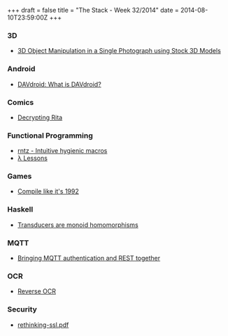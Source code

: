 +++
draft = false
title = "The Stack - Week 32/2014"
date = 2014-08-10T23:59:00Z
+++



### 3D

 - [3D Object Manipulation in a Single Photograph using Stock 3D Models][3dobjectmanipulationinasinglephotographusingstock3dmodels]

[3dobjectmanipulationinasinglephotographusingstock3dmodels]: http://www.cs.cmu.edu/~om3d/


### Android

 - [DAVdroid: What is DAVdroid?][Davdroidwhatisdavdroid]

[Davdroidwhatisdavdroid]: http://davdroid.bitfire.at/what-is-davdroid


### Comics

 - [Decrypting Rita][Decryptingrita]

[Decryptingrita]: http://egypt.urnash.com/rita/


### Functional Programming

 - [rntz - Intuitive hygienic macros][Rntzintuitivehygienicmacros]
 - [λ Lessons][Lessons]

[Rntzintuitivehygienicmacros]: http://www.rntz.net/post/intuitive-hygienic-macros.html
[Lessons]: https://stevekrouse.github.io/hs.js/


### Games

 - [Compile like it's 1992][Compilelikeits1992]

[Compilelikeits1992]: http://fabiensanglard.net/Compile_Like_Its_1992/


### Haskell

 - [Transducers are monoid homomorphisms][Transducersaremonoidhomomorphismsoleksandrmanzyuksblog]

[Transducersaremonoidhomomorphismsoleksandrmanzyuksblog]: http://oleksandrmanzyuk.wordpress.com/2014/08/09/transducers-are-monoid-homomorphisms/


### MQTT

 - [Bringing MQTT authentication and REST together][Bringingmqttauthenticationandresttogetherforkbombblog]

[Bringingmqttauthenticationandresttogetherforkbombblog]: http://forkbomb-blog.de/2014/bringing-mqtt-authentication-and-rest-together


### OCR

 - [Reverse OCR][Reverseocr]

[Reverseocr]: http://reverseocr.tumblr.com/


### Security

 - [rethinking-ssl.pdf][Rethinkingsslpdf]

[Rethinkingsslpdf]: http://cryptome.org/2014/08/rethinking-ssl.pdf
